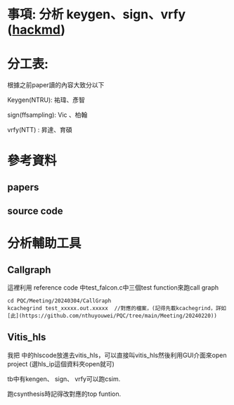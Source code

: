 # 事項: 分析 keygen、sign、vrfy   ([hackmd](https://hackmd.io/@vic9112/By69dSXa6))
# 分工表:
根據之前paper讀的內容大致分以下

Keygen(NTRU): 祐瑋、彥智

sign(ffsampling): Vic 、柏翰

vrfy(NTT) : 昇達、育碩

# 參考資料
## papers


## source code


# 分析輔助工具
## Callgraph
這裡利用 reference code 中test_falcon.c中三個test function來跑call graph 

```
cd PQC/Meeting/20240304/CallGraph
kcachegrind test_xxxxx.out.xxxxx  //對應的檔案，(記得先載kcachegrind，詳如[此](https://github.com/nthuyouwei/PQC/tree/main/Meeting/20240220))
```

## Vitis_hls
我把   中的hlscode放進去vitis_hls，可以直接叫vitis_hls然後利用GUI介面來open project (選hls_ip這個資料夾open就可)

tb中有kengen、 sign、 vrfy可以跑csim.

跑csynthesis時記得改對應的top funtion.
